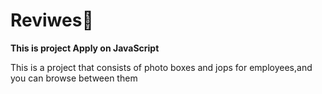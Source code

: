 # Reviwes👔
<b>This is project Apply on JavaScript</b><br>
<p>This is a project that consists of photo boxes and jops for employees,and you can browse between them</p>
